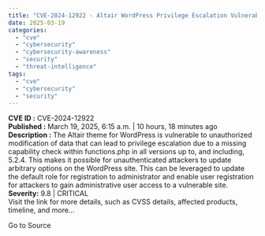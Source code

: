 ```yaml
---
title: "CVE-2024-12922 - Altair WordPress Privilege Escalation Vulnerability"
date: 2025-03-19
categories: 
  - "cve"
  - "cybersecurity"
  - "cybersecurity-awareness"
  - "security"
  - "threat-intelligence"
tags: 
  - "cve"
  - "cybersecurity"
  - "security"
---
```


**CVE ID :** CVE-2024-12922  
**Published :** March 19, 2025, 6:15 a.m. | 10 hours, 18 minutes ago  
**Description :** The Altair theme for WordPress is vulnerable to unauthorized modification of data that can lead to privilege escalation due to a missing capability check within functions.php in all versions up to, and including, 5.2.4. This makes it possible for unauthenticated attackers to update arbitrary options on the WordPress site. This can be leveraged to update the default role for registration to administrator and enable user registration for attackers to gain administrative user access to a vulnerable site.  
**Severity:** 9.8 | CRITICAL  
Visit the link for more details, such as CVSS details, affected products, timeline, and more...

Go to Source
